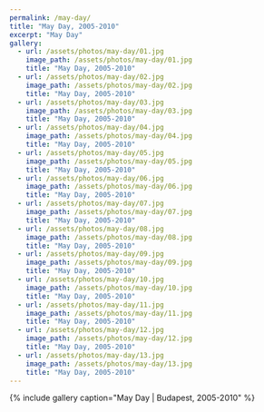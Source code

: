 ```yaml
---
permalink: /may-day/
title: "May Day, 2005-2010"
excerpt: "May Day"
gallery:
  - url: /assets/photos/may-day/01.jpg
    image_path: /assets/photos/may-day/01.jpg
    title: "May Day, 2005-2010"
  - url: /assets/photos/may-day/02.jpg
    image_path: /assets/photos/may-day/02.jpg
    title: "May Day, 2005-2010"
  - url: /assets/photos/may-day/03.jpg
    image_path: /assets/photos/may-day/03.jpg
    title: "May Day, 2005-2010"
  - url: /assets/photos/may-day/04.jpg
    image_path: /assets/photos/may-day/04.jpg
    title: "May Day, 2005-2010"
  - url: /assets/photos/may-day/05.jpg
    image_path: /assets/photos/may-day/05.jpg
    title: "May Day, 2005-2010"
  - url: /assets/photos/may-day/06.jpg
    image_path: /assets/photos/may-day/06.jpg
    title: "May Day, 2005-2010"
  - url: /assets/photos/may-day/07.jpg
    image_path: /assets/photos/may-day/07.jpg
    title: "May Day, 2005-2010"
  - url: /assets/photos/may-day/08.jpg
    image_path: /assets/photos/may-day/08.jpg
    title: "May Day, 2005-2010"
  - url: /assets/photos/may-day/09.jpg
    image_path: /assets/photos/may-day/09.jpg
    title: "May Day, 2005-2010"
  - url: /assets/photos/may-day/10.jpg
    image_path: /assets/photos/may-day/10.jpg
    title: "May Day, 2005-2010"
  - url: /assets/photos/may-day/11.jpg
    image_path: /assets/photos/may-day/11.jpg
    title: "May Day, 2005-2010"
  - url: /assets/photos/may-day/12.jpg
    image_path: /assets/photos/may-day/12.jpg
    title: "May Day, 2005-2010"
  - url: /assets/photos/may-day/13.jpg
    image_path: /assets/photos/may-day/13.jpg
    title: "May Day, 2005-2010"
---
```


{% include gallery caption="May Day \| Budapest, 2005-2010" %}

